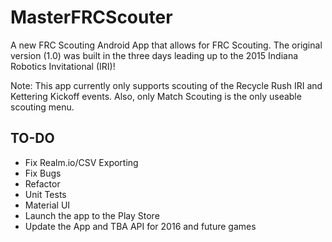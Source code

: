 # MasterFRCScouter
A new FRC Scouting Android App that allows for FRC Scouting.
The original version (1.0) was built in the three days leading up to the 2015 Indiana Robotics Invitational (IRI)!

Note: This app currently only supports scouting of the Recycle Rush IRI and Kettering Kickoff events. 
Also, only Match Scouting is the only useable scouting menu.

## TO-DO
* Fix Realm.io/CSV Exporting
* Fix Bugs
* Refactor
* Unit Tests
* Material UI
* Launch the app to the Play Store
* Update the App and TBA API for 2016 and future games
